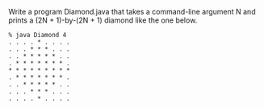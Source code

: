 Write a program Diamond.java that takes a command-line argument N and prints a (2N + 1)-by-(2N + 1) diamond like the one below.
````
% java Diamond 4
. . . . * . . . . 
. . . * * * . . . 
. . * * * * * . . 
. * * * * * * * . 
* * * * * * * * * 
. * * * * * * * . 
. . * * * * * . . 
. . . * * * . . . 
. . . . * . . . . 
````
